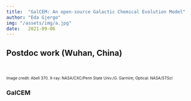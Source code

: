 ```yaml
---
title:  "GalCEM: An open-source Galactic Chemical Evolution Model"
author: "Eda Gjergo"
img: "/assets/img/a.jpg"
date:   2021-09-06
---
```


## Postdoc work (Wuhan, China)
&nbsp; &nbsp; &nbsp; &nbsp; &nbsp; &nbsp; &nbsp; &nbsp; &nbsp; &nbsp; &nbsp; &nbsp;

<font size="1">  Image credit: Abell 370. X-ray: NASA/CXC/Penn State Univ./G. Garmire; Optical: NASA/STScI</font>

### GalCEM

